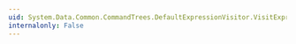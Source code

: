 ```yaml
---
uid: System.Data.Common.CommandTrees.DefaultExpressionVisitor.VisitExpressionList(System.Collections.Generic.IList{System.Data.Common.CommandTrees.DbExpression})
internalonly: False
---
```

